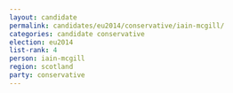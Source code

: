 ```yaml
---
layout: candidate
permalink: candidates/eu2014/conservative/iain-mcgill/
categories: candidate conservative
election: eu2014
list-rank: 4
person: iain-mcgill
region: scotland
party: conservative
---
```

